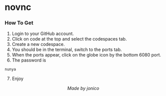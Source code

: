 # novnc

### How To Get

1. Login to your GitHub account.
2. Click on code at the top and select the codespaces tab.
3. Create a new codespace.
4. You should be in the terminal, switch to the ports tab.
5. When the ports appear, click on the globe icon by the bottom 6080 port.
6. The password is 
```
nunya
```
7. Enjoy

<div align="center">
<em href="https://github.com/jonico/visualize-actions-matrix-builds-on-k8s">Made by jonico</em>
</div>

